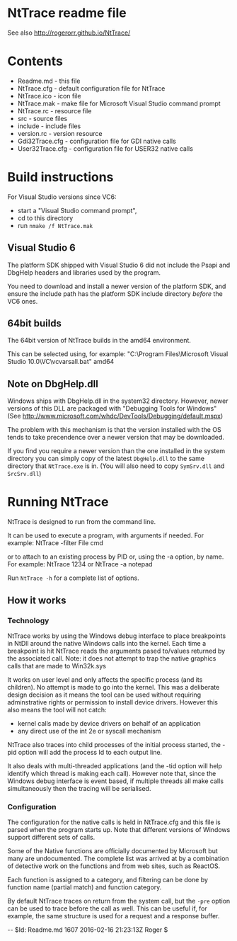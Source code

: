 # NtTrace readme file

See also http://rogerorr.github.io/NtTrace/

# Contents

   * Readme.md	- this file
   * NtTrace.cfg	- default configuration file for NtTrace
   * NtTrace.ico	- icon file
   * NtTrace.mak	- make file for Microsoft Visual Studio command prompt
   * NtTrace.rc	- resource file
   * src		- source files
   * include		- include files
   * version.rc	- version resource
   * Gdi32Trace.cfg - configuration file for GDI native calls
   * User32Trace.cfg - configuration file for USER32 native calls

# Build instructions

For Visual Studio versions since VC6:
- start a "Visual Studio command prompt",
- cd to this directory
- run `nmake /f NtTrace.mak`

## Visual Studio 6

The platform SDK shipped with Visual Studio 6 did not include the Psapi and DbgHelp headers
and libraries used by the program.

You need to download and install a newer version of the platform SDK, and ensure the include
path has the platform SDK include directory *before* the VC6 ones.

## 64bit builds

The 64bit version of NtTrace builds in the amd64 environment.

This can be selected using, for example:
"C:\\Program Files\\Microsoft Visual Studio 10.0\\VC\\vcvarsall.bat" amd64

## Note on DbgHelp.dll

Windows ships with DbgHelp.dll in the system32 directory.
However, newer versions of this DLL are packaged with "Debugging Tools for Windows"
(See http://www.microsoft.com/whdc/DevTools/Debugging/default.mspx)

The problem with this mechanism is that the version installed with the OS tends to
take precendence over a newer version that may be downloaded.

If you find you require a newer version than the one installed in the system directory you
can simply copy of the latest `DbgHelp.dll` to the same directory that `NtTrace.exe` is in.
(You will also need to copy `SymSrv.dll` and `SrcSrv.dll`)

# Running NtTrace

NtTrace is designed to run from the command line.

It can be used to execute a program, with arguments if needed.
For example:
	NtTrace -filter File cmd

or to attach to an existing process by PID or, using the -a option, by name.
For example:
	NtTrace 1234
or
	NtTrace -a notepad

Run `NtTrace -h` for a complete list of options.

## How it works

### Technology

NtTrace works by using the Windows debug interface to place breakpoints in NtDll around the native Windows calls into the kernel.
Each time a breakpoint is hit NtTrace reads the arguments pased to/values returned by the associated call.
Note: it does not attempt to trap the native graphics calls that are made to Win32k.sys

It works on user level and only affects the specific process (and its children). No attempt is made to go into the kernel.
This was a deliberate design decision as it means the tool can be used without requiring adminstrative rights
or permission to install device drivers.
However this also means the tool will not catch:
 * kernel calls made by device drivers on behalf of an application
 * any direct use of the int 2e or syscall mechanism

NtTrace also traces into child processes of the initial process started, the -pid option will add the process Id to each output line.

It also deals with multi-threaded applications (and the -tid option will help identify which thread is making each call).
However note that, since the Windows debug interface is event based, if multiple threads all make calls simultaneously
then the tracing will be serialised.

### Configuration

The configuration for the native calls is held in NtTrace.cfg and this file is parsed when the program starts up.
Note that different versions of Windows support different sets of calls.

Some of the Native functions are officially documented by Microsoft but many are undocumented.
The complete list was arrived at by a combination of detective work on the functions and from web sites, such as ReactOS.

Each function is assigned to a category, and filtering can be done by function name (partial match) and function category.

By default NtTrace traces on return from the system call, but the `-pre` option can be used to trace before the call as well.
This can be useful if, for example, the same structure is used for a request and a response buffer.

--
$Id: Readme.md 1607 2016-02-16 21:23:13Z Roger $
